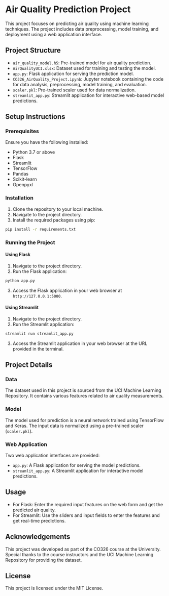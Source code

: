 
# Air Quality Prediction Project

This project focuses on predicting air quality using machine learning techniques. The project includes data preprocessing, model training, and deployment using a web application interface.

## Project Structure

- `air_quality_model.h5`: Pre-trained model for air quality prediction.
- `AirQualityUCI.xlsx`: Dataset used for training and testing the model.
- `app.py`: Flask application for serving the prediction model.
- `CO326_AirQuality_Project.ipynb`: Jupyter notebook containing the code for data analysis, preprocessing, model training, and evaluation.
- `scaler.pkl`: Pre-trained scaler used for data normalization.
- `streamlit_app.py`: Streamlit application for interactive web-based model predictions.

## Setup Instructions

### Prerequisites

Ensure you have the following installed:
- Python 3.7 or above
- Flask
- Streamlit
- TensorFlow
- Pandas
- Scikit-learn
- Openpyxl

### Installation

1. Clone the repository to your local machine.
2. Navigate to the project directory.
3. Install the required packages using pip:

```bash
pip install -r requirements.txt
```

### Running the Project

#### Using Flask

1. Navigate to the project directory.
2. Run the Flask application:

```bash
python app.py
```

3. Access the Flask application in your web browser at `http://127.0.0.1:5000`.

#### Using Streamlit

1. Navigate to the project directory.
2. Run the Streamlit application:

```bash
streamlit run streamlit_app.py
```

3. Access the Streamlit application in your web browser at the URL provided in the terminal.

## Project Details

### Data

The dataset used in this project is sourced from the UCI Machine Learning Repository. It contains various features related to air quality measurements.

### Model

The model used for prediction is a neural network trained using TensorFlow and Keras. The input data is normalized using a pre-trained scaler (`scaler.pkl`).

### Web Application

Two web application interfaces are provided:
- `app.py`: A Flask application for serving the model predictions.
- `streamlit_app.py`: A Streamlit application for interactive model predictions.

## Usage

- For Flask: Enter the required input features on the web form and get the predicted air quality.
- For Streamlit: Use the sliders and input fields to enter the features and get real-time predictions.

## Acknowledgements

This project was developed as part of the CO326 course at the University. Special thanks to the course instructors and the UCI Machine Learning Repository for providing the dataset.

## License

This project is licensed under the MIT License.

